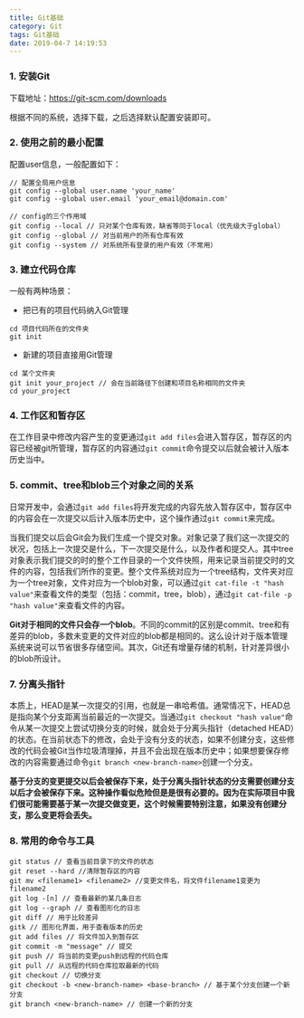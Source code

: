 ```yaml
---
title: Git基础
category: Git
tags: Git基础
date: 2019-04-7 14:19:53
---
```



### 1. 安装Git

下载地址：https://git-scm.com/downloads

根据不同的系统，选择下载，之后选择默认配置安装即可。

### 2. 使用之前的最小配置

配置user信息，一般配置如下：

```
// 配置全局用户信息
git config --global user.name 'your_name'
git config --global user.email 'your_email@domain.com'

// config的三个作用域
git config --local // 只对某个仓库有效，缺省等同于local（优先级大于global）
git config --global // 对当前用户的所有仓库有效
git config --system // 对系统所有登录的用户有效（不常用）
```

### 3. 建立代码仓库

一般有两种场景：
+ 把已有的项目代码纳入Git管理

```
cd 项目代码所在的文件夹
git init
```

+ 新建的项目直接用Git管理

```
cd 某个文件夹
git init your_project // 会在当前路径下创建和项目名称相同的文件夹
cd your_project
```

### 4. 工作区和暂存区

在工作目录中修改内容产生的变更通过`git add files`会进入暂存区，暂存区的内容已经被git所管理，暂存区的内容通过`git commit`命令提交以后就会被计入版本历史当中。

### 5. commit、tree和blob三个对象之间的关系

日常开发中，会通过`git add files`将开发完成的内容先放入暂存区中，暂存区中的内容会在一次提交以后计入版本历史中，这个操作通过`git commit`来完成。

当我们提交以后会Git会为我们生成一个提交对象。对象记录了我们这一次提交的状况，包括上一次提交是什么，下一次提交是什么，以及作者和提交人。其中tree对象表示我们提交的时的整个工作目录的一个文件快照，用来记录当前提交时的文件的内容，包括我们所作的变更。整个文件系统对应为一个tree结构，文件夹对应为一个tree对象，文件对应为一个blob对象，可以通过`git cat-file -t "hash value"`来查看文件的类型（包括：commit，tree，blob），通过`git cat-file -p "hash value"`来查看文件的内容。

**Git对于相同的文件只会存一个blob**。不同的commit的区别是commit、tree和有差异的blob，多数未变更的文件对应的blob都是相同的。这么设计对于版本管理系统来说可以节省很多存储空间。其次，Git还有增量存储的机制，针对差异很小的blob所设计。

### 7. 分离头指针

本质上，HEAD是某一次提交的引用，也就是一串哈希值。通常情况下，HEAD总是指向某个分支距离当前最近的一次提交。当通过`git checkout "hash value"`命令从某一次提交上尝试切换分支的时候，就会处于分离头指针（detached HEAD）的状态。在当前状态下的修改，会处于没有分支的状态，如果不创建分支，这些修改的代码会被Git当作垃圾清理掉，并且不会出现在版本历史中；如果想要保存修改的内容需要通过命令`git branch <new-branch-name>`创建一个分支。

**基于分支的变更提交以后会被保存下来，处于分离头指针状态的分支需要创建分支以后才会被保存下来。这种操作看似危险但是是很有必要的。因为在实际项目中我们很可能需要基于某一次提交做变更，这个时候需要特别注意，如果没有创建分支，那么变更将会丢失。**

### 8. 常用的命令与工具

```
git status // 查看当前目录下的文件的状态
git reset --hard //清除暂存区的内容
git mv <filename1> <filename2> //变更文件名，将文件filename1变更为filename2
git log -[n] // 查看最新的某几条日志
git log --graph // 查看图形化的日志
git diff // 用于比较差异
gitk // 图形化界面，用于查看版本的历史
git add files // 将文件加入到暂存区
git commit -m "message" // 提交
git push // 将当前的变更push到远程的代码仓库
git pull // 从远程的代码仓库拉取最新的代码
git checkout // 切换分支
git checkout -b <new-branch-name> <base-branch> // 基于某个分支创建一个新分支
git branch <new-branch-name> // 创建一个新的分支
```